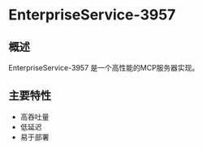 # EnterpriseService-3957

## 概述

EnterpriseService-3957 是一个高性能的MCP服务器实现。

## 主要特性

- 高吞吐量
- 低延迟
- 易于部署
